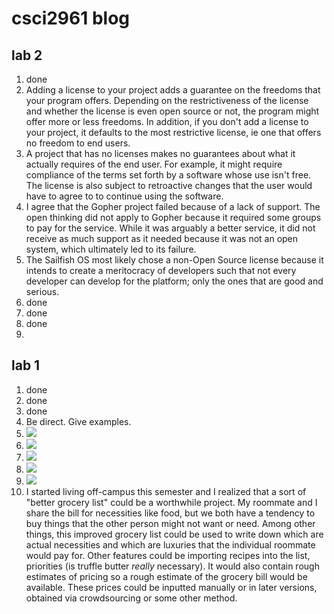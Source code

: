 # csci2961 blog

## lab 2

1. done
2. Adding a license to your project adds a guarantee on the freedoms that your program offers. Depending on the restrictiveness of the license and whether the license is even open source or not, the program might offer more or less freedoms. In addition, if you don't add a license to your project, it defaults to the most restrictive license, ie one that offers no freedom to end users.
3. A project that has no licenses makes no guarantees about what it actually requires of the end user. For example, it might require compliance of the terms set forth by a software whose use isn't free. The license is also subject to retroactive changes that the user would have to agree to to continue using the software.
4. I agree that the Gopher project failed because of a lack of support. The open thinking did not apply to Gopher because it required some groups to pay for the service. While it was arguably a better service, it did not receive as much support as it needed because it was not an open system, which ultimately led to its failure.
5. The Sailfish OS most likely chose a non-Open Source license because it intends to create a meritocracy of developers such that not every developer can develop for the platform; only the ones that are good and serious.
6. done
7. done
8. done
9. 

## lab 1

1. done
2. done
3. done
4. Be direct.
    Give examples.
5. ![](http://i.imgur.com/5tQXiek.png)
6. ![](http://i.imgur.com/de7MKNW.png)
7. ![](http://i.imgur.com/vDcleuf.png)
8. ![](http://i.imgur.com/QaekLXF.png)
9. ![](http://i.imgur.com/H7CHwL4.png)
10. I started living off-campus this semester and I realized that a sort of "better grocery list" could be a worthwhile project. My roommate and I share the bill for necessities like food, but we both have a tendency to buy things that the other person might not want or need. Among other things, this improved grocery list could be used to write down which are actual necessities and which are luxuries that the individual roommate would pay for. Other features could be importing recipes into the list, priorities (is truffle butter *really* necessary). It would also contain rough estimates of pricing so a rough estimate of the grocery bill would be available. These prices could be inputted manually or in later versions, obtained via crowdsourcing or some other method.
